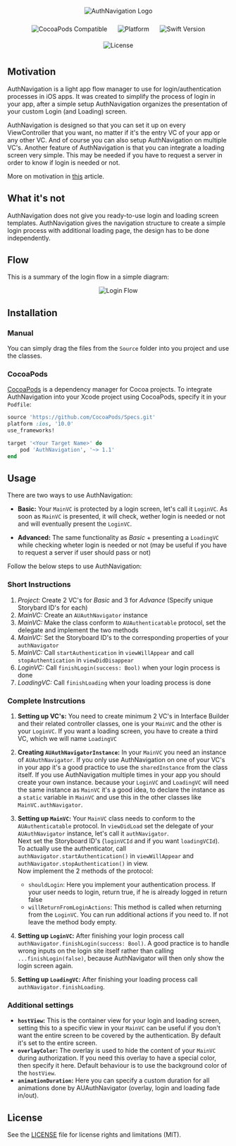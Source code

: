 <p align="center">
  <img src="https://github.com/columbbus/AuthNavigation/blob/master/Assets/LogoHeader.png?raw=true" alt="AuthNavigation Logo"/>
</p>

<p align="center">
  <img src="https://img.shields.io/cocoapods/v/AuthNavigation.svg" alt="CocoaPods Compatible" style="padding:10px"/>
  <img src="https://img.shields.io/cocoapods/p/AuthNavigation.svg" alt="Platform" style="padding:10px"/>
  <img src="https://img.shields.io/badge/Swift-4.1-orange.svg" alt="Swift Version" style="padding:10px"/>
  <img src="https://img.shields.io/cocoapods/l/AuthNavigation.svg" alt="License" style="padding:10px"/>
</p>




## Motivation
AuthNavigation is a light app flow manager to use for login/authentication processes in iOS apps. It was created to simplify the process of login in your app, after a simple setup AuthNavigation organizes the presentation of your custom Login (and Loading) screen.

AuthNavigation is designed so that you can set it up on every ViewController that you want, no matter if it's the entry VC of your app or any other VC. And of course you can also setup AuthNavigation on multiple VC's.
Another feature of AuthNavigation is that you can integrate a loading screen very simple. This may be needed if you have to request a server in order to know if login is needed or not.

More on motivation in [this](https://medium.com/@pascal.braband/navigating-your-ios-app-through-login-51c88e2329d3) article.




## What it's not
AuthNavigation does not give you ready-to-use login and loading screen templates. AuthNavigation gives the navigation structure to create a simple login process with additional loading page, the design has to be done independently.




## Flow
This is a summary of the login flow in a simple diagram:

<p align="center">
  <img src="https://github.com/columbbus/AuthNavigation/blob/master/Assets/Flow-detailed.png?raw=true" alt="Login Flow"/>
</p>




## Installation


### Manual

You can simply drag the files from the `Source` folder into you project and use the classes.


### CocoaPods

[CocoaPods](http://cocoapods.org) is a dependency manager for Cocoa projects. To integrate AuthNavigation into your Xcode project using CocoaPods, specify it in your `Podfile`:

```ruby
source 'https://github.com/CocoaPods/Specs.git'
platform :ios, '10.0'
use_frameworks!

target '<Your Target Name>' do
    pod 'AuthNavigation', '~> 1.1'
end
```




## Usage
There are two ways to use AuthNavigation:

* **Basic:** Your `MainVC` is protected by a login screen, let's call it `LoginVC`. As soon as `MainVC` is presented, it will check, wether login is needed or not and will eventually present the `LoginVC`.

* **Advanced:** The same functionality as *Basic* + presenting a `LoadingVC` while checking wheter login is needed or not (may be useful if you have to request a server if user should pass or not)

Follow the below steps to use AuthNavigation:


### Short Instructions

1. *Project:* Create 2 VC's for *Basic* and 3 for *Advance* (Specify unique Storybard ID's for each)
3. *MainVC:* Create an `AUAuthNavigator` instance
4. *MainVC:* Make the class conform to `AUAuthenticatable` protocol, set the delegate and implement the two methods
5. *MainVC:* Set the Storyboard ID's to the corresponding properties of your `authNavigator`
6. *MainVC:* Call `startAuthentication` in `viewWillAppear` and call `stopAuthentication` in `viewDidDisappear`
7. *LoginVC:* Call `finishLogin(success: Bool)` when your login process is done
8. *LoadingVC:* Call `finishLoading` when your loading process is done


### Complete Instrcutions

1. **Setting up VC's:** You need to create minimum 2 VC's in Interface Builder and their related controller classes, one is your `MainVC` and the other is your `LoginVC`. If you want a loading screen, you have to create a third VC, which we will name `LoadingVC`

2. **Creating `AUAuthNavigatorInstance`:** In your `MainVC` you need an instance of `AUAuthNavigator`. If you only use AuthNavigation on one of your VC's in your app it's a good practice to use the `sharedInstance` from the class itself. If you use AuthNavigation multiple times in your app you should create your own instance. because your `LoginVC` and `LoadingVC` will need the same instance as `MainVC` it's a good idea, to declare the instance as a `static` variable in `MainVC` and use this in the other classes like `MainVC.authNavigator`.

3. **Setting up `MainVC`:** Your `MainVC` class needs to conform to the `AUAuthenticatable` protocol. In `viewDidLoad` set the delegate of your `AUAuthNavigator` instance, let's call it `authNavigator`.  
 Next set the Storyboard ID's (`loginVCId` and if you want `loadingVCId`).  
 To actually use the authenticator, call `authNavigator.startAuthentication()` in `viewWillAppear` and `authNavigator.stopAuthentication()` in view.  
 Now implement the 2 methods of the protocol:
    * `shouldLogin`: Here you implement your authentication process. If your user needs to login, return true, if he is already logged in return false
    * `willReturnFromLoginActions`: This method is called when returning from the `LoginVC`. You can run additional actions if you need to. If not leave the method body empty.

4. **Setting up `LoginVC`:** After finishing your login process call `authNavigator.finishLogin(success: Bool)`. A good practice is to handle wrong inputs on the login site itself rather than calling `...finishLogin(false)`, because AuthNavigator will then only show the login screen again.

6. **Setting up `LoadingVC`:** After finishing your loading process call `authNavigator.finishLoading`.


### Additional settings

* **`hostView`:** This is the container view for your login and loading screen, setting this to a specific view in your `MainVC` can be useful if you don't want the entire screen to be covered by the authentication. By default it's set to the entire screen.
* **`overlayColor`:** The overlay is used to hide the content of your `MainVC` during authorization. If you need this overlay to have a special color, then specify it here. Default behaviour is to use the background color of the `hostView`.
* **`animationDuration`:** Here you can specify a custom duration for all animations done by AUAuthNavigator (overlay, login and loading fade in/out).




## License
See the [LICENSE](LICENSE) file for license rights and limitations (MIT).
